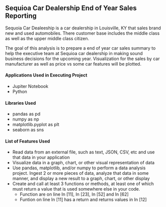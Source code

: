 ## Sequioa Car Dealership End of Year Sales Reporting 

Sequoia Car Dealeeship is a car dealership in Louisville, KY  that sales brand new and used automobiles. There customer base includes the middle class as well as the upper middle class citizen. 

The goal of this analysis is to prepare a end of year car sales summary to help the executive team at Sequioa car dealership in making sound business decisions for the upcoming year. Visualization for the sales by car manufacturer as well as price vs some car features will be plotted.

#### Applications Used in Executing Project
* Jupiter Notebook
* Python 

#### Libraries Used
* pandas as pd
* numpy as np
* matplotlib.pyplot as plt
* seaborn as sns

#### List of Features Used
* Read data from an external file, such as text, JSON, CSV, etc and use that data in your application
* Visualize data in a graph, chart, or other visual representation of data
* Use pandas, matplotlib, and/or numpy to perform a data analysis project. Ingest 2 or more pieces of data, analyze that data in some manner,   and display a new result to a graph, chart, or other display
* Create and call at least 3 functions or methods, at least one of which must return a value that is used somewhere else in your code.
   * Function are on line In [11], In [23], In [52] and In [62]
   * Funtion on line In [11] has a return and returns values in In [12] 
